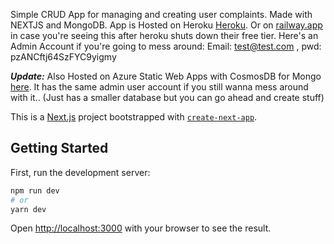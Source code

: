 Simple CRUD App for managing and creating user complaints. Made with NEXTJS and MongoDB.
App is Hosted on Heroku [Heroku](https://gestionfuite.herokuapp.com).
Or on [railway.app](https://gestionfuite-production.up.railway.app) in case you're seeing this after heroku shuts down their free tier.
Here's an Admin Account if you're going to mess around: Email: test@test.com , pwd: pzANCftj64SzFYC9yigmy

***Update:*** Also Hosted on Azure Static Web Apps with CosmosDB for Mongo [here](https://ashy-pebble-087764210.2.azurestaticapps.net). It has the same admin user account if you still wanna mess around with it.. (Just has a smaller database but you can go ahead and create stuff)




This is a [Next.js](https://nextjs.org/) project bootstrapped with [`create-next-app`](https://github.com/vercel/next.js/tree/canary/packages/create-next-app).

## Getting Started

First, run the development server:

```bash
npm run dev
# or
yarn dev
```

Open [http://localhost:3000](http://localhost:3000) with your browser to see the result.



